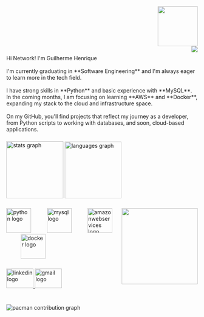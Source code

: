 <img align="right" height="105" src="https://img1.picmix.com/output/stamp/thumb/5/1/6/5/2355615_66e30.gif"  />

### 

<br clear="both">

<img align="right" src="https://visitor-badge.laobi.icu/badge?page_id=guigasRomantico.guigasRomantico&left_color=darkslategray&right_color=blue"  />

### 

<p align="left">
  Hi Network! I'm Guilherme Henrique<br><br>
  I'm currently graduating in **Software Engineering** and I'm always eager to learn more in the tech field.<br><br> 
  I have strong skills in **Python** and basic experience with **MySQL**. In the coming months, I am focusing on learning **AWS** and **Docker**, expanding my stack to the cloud and infrastructure space.<br><br>
  On my GitHub, you'll find projects that reflect my journey as a developer, from Python scripts to working with databases, and soon, cloud-based applications.
</p>

### 

<div align="left">
  <img src="https://github-readme-stats.vercel.app/api?username=guigasRomantico&hide_title=true&hide_rank=false&show_icons=false&include_all_commits=true&count_private=true&disable_animations=false&theme=react&locale=en&hide_border=true" height="150" alt="stats graph"  />
  <img src="https://github-readme-stats.vercel.app/api/top-langs?username=guigasRomantico&locale=en&hide_title=false&layout=compact&card_width=320&langs_count=6&theme=react&hide_border=true&custom_title=Languages%20efficiency" height="149" alt="languages graph"  />
</div>

### 

<img align="right" height="200" src="https://images-wixmp-ed30a86b8c4ca887773594c2.wixmp.com/f/06bc60cf-6baa-4c21-8a37-4331fdc2c597/dgnydj7-aea03a9d-f275-44a9-9095-9424d65674e8.gif?token=eyJ0eXAiOiJKV1QiLCJhbGciOiJIUzI1NiJ9.eyJzdWIiOiJ1cm46YXBwOjdlMGQxODg5ODIyNjQzNzNhNWYwZDQxNWVhMGQyNmUwIiwiaXNzIjoidXJuOmFwcDo3ZTBkMTg4OTgyMjY0MzczYTVmMGQ0MTVlYTBkMjZlMCIsIm9iaiI6W1t7InBhdGgiOiJcL2ZcLzA2YmM2MGNmLTZiYWEtNGMyMS04YTM3LTQzMzFmZGMyYzU5N1wvZGdueWRqNy1hZWEwM2E5ZC1mMjc1LTQ0YTktOTA5NS05NDI0ZDY1Njc0ZTguZ2lmIn1dXSwiYXVkIjpbInVybjpzZXJ2aWNlOmZpbGUuZG93bmxvYWQiXX0.Vrg_jWToGyD6VrkC9xC20q4OVuzAsm2Yk_cUgEWpfAY"  />

### 

<div align="left">
  <img src="https://cdn.jsdelivr.net/gh/devicons/devicon/icons/python/python-original.svg" height="65" alt="python logo"  />
  <img width="34" />
  <img src="https://cdn.jsdelivr.net/gh/devicons/devicon/icons/mysql/mysql-original.svg" height="65" alt="mysql logo"  />
  <img width="34" />
  <img src="https://cdn.jsdelivr.net/gh/devicons/devicon/icons/amazonwebservices/amazonwebservices-original-wordmark.svg" height="65" alt="amazonwebservices logo"  />
  <img width="34" />
  <img src="https://cdn.jsdelivr.net/gh/devicons/devicon/icons/docker/docker-original.svg" height="65" alt="docker logo"  />
</div>

### 

<div align="left">
  <a href="https://br.linkedin.com/in/guilherme-henrique-401a6b2b1" target="_blank">
    <img src="https://raw.githubusercontent.com/maurodesouza/profile-readme-generator/master/src/assets/icons/social/linkedin/default.svg" width="71" height="51" alt="linkedin logo"  />
  </a>
  <a href="mailto:guigasromantico@gmail.com" target="_blank">
    <img src="https://raw.githubusercontent.com/maurodesouza/profile-readme-generator/master/src/assets/icons/social/gmail/default.svg" width="71" height="51" alt="gmail logo"  />
  </a>
</div>

### 

<br clear="both">

<picture>
  <source media="(prefers-color-scheme: dark)" srcset="https://raw.githubusercontent.com/guigasRomantico/guigasRomantico/output/pacman-contribution-graph-dark.svg">
  <source media="(prefers-color-scheme: light)" srcset="https://raw.githubusercontent.com/guigasRomantico/guigasRomantico/output/pacman-contribution-graph.svg">
  <img alt="pacman contribution graph" src="https://raw.githubusercontent.com/guigasRomantico/guigasRomantico/output/pacman-contribution-graph.svg">
</picture>

###
